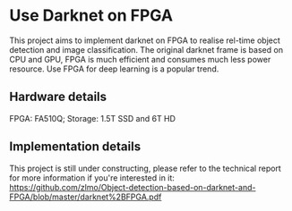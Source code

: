 
# Use Darknet on FPGA
This project aims to implement darknet on FPGA to realise rel-time object detection and image classification.
The original darknet frame is based on CPU and GPU, FPGA is much efficient and consumes much less power resource. Use FPGA for deep learning is a popular trend. 
## Hardware details
FPGA: FA510Q;
Storage: 1.5T SSD and 6T HD
## Implementation details
This project is still under constructing, please refer to the technical report for more information if you're interested in it:
https://github.com/zlmo/Object-detection-based-on-darknet-and-FPGA/blob/master/darknet%2BFPGA.pdf
